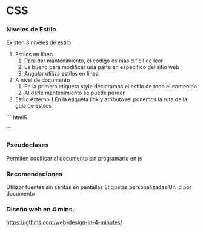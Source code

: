 # CSS
### Niveles de Estilo
Existen 3 niveles de estilo:
1. Estilos en línea
   1. Para dar mantenimiento, el código es más difícil de leer
   2. Es bueno para modificar una parte en específico del sitio web
   3. Angular utiliza estilos en línea
2. A nivel de documento
   1. En la primera etiqueta style declaramos el estilo de todo el contenido
   2. Al darle mantenimiento se puede perder
3. Estilo externo
   1.En la etiqueta link y atributo rel ponemos la ruta de la guía de estilos

´´´ html5
<link rel="stylesheet" href="style.css">
´´´

### Pseudoclases
Permiten codificar al documento sin programarlo en js

### Recomendaciones
Utilizar fuentes sin serifas en pantallas 
Etiquetas personalizadas
Un id por documento

### Diseño web en 4 mins.
https://jgthms.com/web-design-in-4-minutes/

